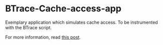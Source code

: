 BTrace-Cache-access-app
=======================

Exemplary application which simulates cache access. To be instrumented with the BTrace script.

For more information, read [this post](http://piotrnowicki.com/2012/05/btrace-a-simple-way-to-instrument-running-java-applications/).

